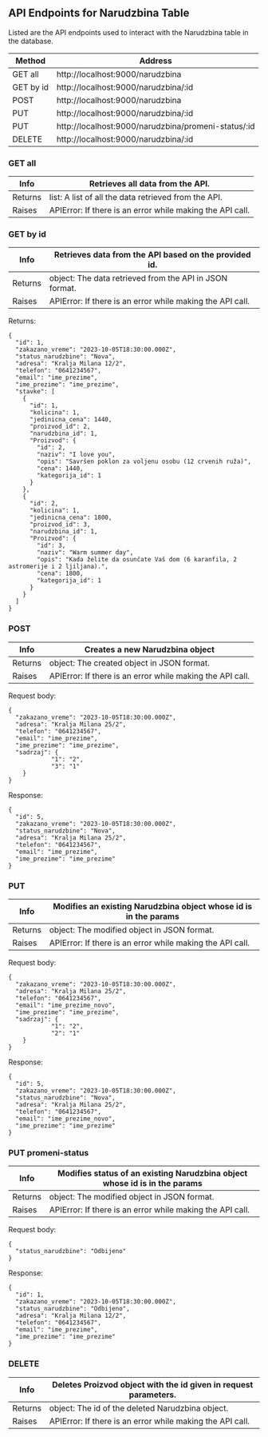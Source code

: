 ## API Endpoints for Narudzbina Table
Listed are the API endpoints used to interact with the Narudzbina table in the database.

| Method      | Address                                             |
|-------------|-----------------------------------------------------|
| GET all     | http://localhost:9000/narudzbina                    |
| GET by id   | http://localhost:9000/narudzbina/:id                |
| POST        | http://localhost:9000/narudzbina                    |
| PUT         | http://localhost:9000/narudzbina/:id                |
| PUT         | http://localhost:9000/narudzbina/promeni-status/:id |
| DELETE      | http://localhost:9000/narudzbina/:id                |

### GET all

| Info    | Retrieves all data from the API.                            |
|---------|-------------------------------------------------------------|
| Returns | list: A list of all the data retrieved from the API.        |
| Raises  | APIError:  If there is an error while making the API call.  |

### GET by id

| Info    | Retrieves data from the API based on the provided id.        |
|---------|--------------------------------------------------------------|
| Returns | object: The data retrieved from the API in JSON format.      |
| Raises  | APIError: If there is an error while making the API call.    |

Returns:
```
{
  "id": 1,
  "zakazano_vreme": "2023-10-05T18:30:00.000Z",
  "status_narudzbine": "Nova",
  "adresa": "Kralja Milana 12/2",
  "telefon": "0641234567",
  "email": "ime_prezime",
  "ime_prezime": "ime_prezime",
  "stavke": [
    {
      "id": 1,
      "kolicina": 1,
      "jedinicna_cena": 1440,
      "proizvod_id": 2,
      "narudzbina_id": 1,
      "Proizvod": {
        "id": 2,
        "naziv": "I love you",
        "opis": "Savršen poklon za voljenu osobu (12 crvenih ruža)",
        "cena": 1440,
        "kategorija_id": 1
      }
    },
    {
      "id": 2,
      "kolicina": 1,
      "jedinicna_cena": 1800,
      "proizvod_id": 3,
      "narudzbina_id": 1,
      "Proizvod": {
        "id": 3,
        "naziv": "Warm summer day",
        "opis": "Kada želite da osunčate Vaš dom (6 karanfila, 2 astromerije i 2 ljiljana).",
        "cena": 1800,
        "kategorija_id": 1
      }
    }
  ]
}
```

### POST

| Info    | Creates a new Narudzbina object                              |
|---------|--------------------------------------------------------------|
| Returns | object: The created object in JSON format.                   |
| Raises  | APIError: If there is an error while making the API call.    |

Request body:
```
{
  "zakazano_vreme": "2023-10-05T18:30:00.000Z",
  "adresa": "Kralja Milana 25/2",
  "telefon": "0641234567",
  "email": "ime_prezime",
  "ime_prezime": "ime_prezime",
  "sadrzaj": {
			"1": "2",
			"3": "1"
	}
}
```

Response:
```
{
  "id": 5,
  "zakazano_vreme": "2023-10-05T18:30:00.000Z",
  "status_narudzbine": "Nova",
  "adresa": "Kralja Milana 25/2",
  "telefon": "0641234567",
  "email": "ime_prezime",
  "ime_prezime": "ime_prezime"
}
```

### PUT

| Info    | Modifies an existing Narudzbina object whose id is in the params   |
|---------|--------------------------------------------------------------------|
| Returns | object: The modified object in JSON format.                        |
| Raises  | APIError: If there is an error while making the API call.          |

Request body:
```
{
  "zakazano_vreme": "2023-10-05T18:30:00.000Z",
  "adresa": "Kralja Milana 25/2",
  "telefon": "0641234567",
  "email": "ime_prezime_novo",
  "ime_prezime": "ime_prezime",
  "sadrzaj": {
			"1": "2",
			"2": "1"
	}
}
```

Response:
```
{
  "id": 5,
  "zakazano_vreme": "2023-10-05T18:30:00.000Z",
  "status_narudzbine": "Nova",
  "adresa": "Kralja Milana 25/2",
  "telefon": "0641234567",
  "email": "ime_prezime_novo",
  "ime_prezime": "ime_prezime"
}
```

### PUT promeni-status

| Info    | Modifies status of an existing Narudzbina object whose id is in the params |
|---------|----------------------------------------------------------------------------|
| Returns | object: The modified object in JSON format.                                |
| Raises  | APIError: If there is an error while making the API call.                  |


Request body:
```
{
  "status_narudzbine": "Odbijeno" 
}
```

Response:
```
{
  "id": 1,
  "zakazano_vreme": "2023-10-05T18:30:00.000Z",
  "status_narudzbine": "Odbijeno",
  "adresa": "Kralja Milana 12/2",
  "telefon": "0641234567",
  "email": "ime_prezime",
  "ime_prezime": "ime_prezime"
}
```

### DELETE

| Info    | Deletes Proizvod object with the id given in request parameters. |
|---------|------------------------------------------------------------------|
| Returns | object: The id of the deleted Narudzbina object.                 |
| Raises  | APIError: If there is an error while making the API call.        |
